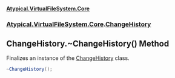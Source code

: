 #### [Atypical.VirtualFileSystem.Core](VirtualFileSystem.md 'VirtualFileSystem')
### [Atypical.VirtualFileSystem.Core](VirtualFileSystem.md#Atypical.VirtualFileSystem.Core 'Atypical.VirtualFileSystem.Core').[ChangeHistory](ChangeHistory.md 'Atypical.VirtualFileSystem.Core.ChangeHistory')

## ChangeHistory.~ChangeHistory() Method

Finalizes an instance of the [ChangeHistory](ChangeHistory.md 'Atypical.VirtualFileSystem.Core.ChangeHistory') class.

```csharp
~ChangeHistory();
```